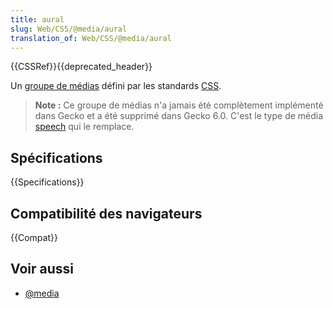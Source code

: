 ```yaml
---
title: aural
slug: Web/CSS/@media/aural
translation_of: Web/CSS/@media/aural
---
```


{{CSSRef}}{{deprecated_header}}

Un [groupe de médias](/fr/docs/Web/CSS/@media#Groupes_de_médias) défini par les standards [CSS](/fr/docs/Web/CSS).

> **Note :** Ce groupe de médias n'a jamais été complètement implémenté dans Gecko et a été supprimé dans Gecko 6.0. C'est le type de média [speech](/fr/docs/Web/CSS/@media#speech) qui le remplace.

## Spécifications

{{Specifications}}

## Compatibilité des navigateurs

{{Compat}}

## Voir aussi

- [@media](/fr/docs/Web/CSS/@media)
